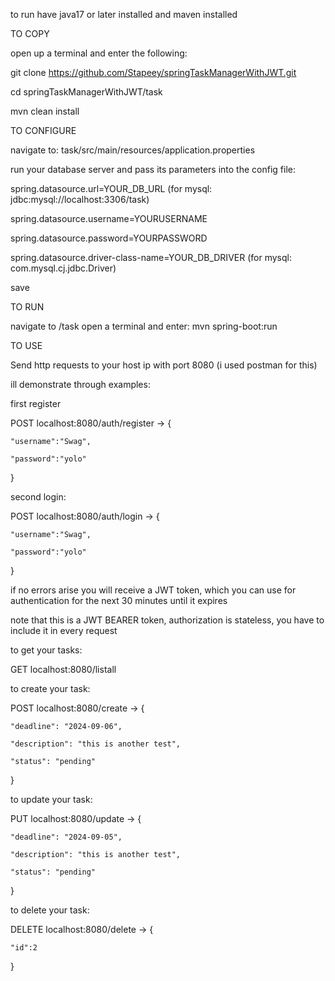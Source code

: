 to run have java17 or later installed and maven installed

TO COPY

open up a terminal and enter the following:

  git clone https://github.com/Stapeey/springTaskManagerWithJWT.git
  
  cd springTaskManagerWithJWT/task
  
  mvn clean install
  

TO CONFIGURE

navigate to: task/src/main/resources/application.properties

run your database server and pass its parameters into the config file:

  spring.datasource.url=YOUR_DB_URL (for mysql: jdbc:mysql://localhost:3306/task)
  
  spring.datasource.username=YOURUSERNAME
  
  spring.datasource.password=YOURPASSWORD
  
  spring.datasource.driver-class-name=YOUR_DB_DRIVER (for mysql: com.mysql.cj.jdbc.Driver)
  
save


TO RUN

navigate to /task open a terminal and enter: mvn spring-boot:run


TO USE

Send http requests to your host ip with port 8080 (i used postman for this)

ill demonstrate through examples:

first register

POST localhost:8080/auth/register -> {

    "username":"Swag",
    
    "password":"yolo"
    
}

second login:

POST localhost:8080/auth/login -> {

    "username":"Swag",
    
    "password":"yolo"
    
}

if no errors arise you will receive a JWT token, which you can use for authentication for the next 30 minutes until it expires

note that this is a JWT BEARER token, authorization is stateless, you have to include it in every request


to get your tasks:

GET localhost:8080/listall

to create your task:

POST localhost:8080/create -> {

    "deadline": "2024-09-06",
    
    "description": "this is another test",
    
    "status": "pending"
    
}

to update your task:

PUT localhost:8080/update -> {

    "deadline": "2024-09-05",
    
    "description": "this is another test",
    
    "status": "pending"
    
}

to delete your task:

DELETE localhost:8080/delete -> {

    "id":2
    
}


